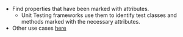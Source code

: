- Find properties that have been marked with attributes.
	- Unit Testing frameworks use them to identify test classes and methods marked with the necessary attributes.
- Other use cases [here](https://stackoverflow.com/questions/1458256/why-is-the-use-of-reflection-in-net-recommended)